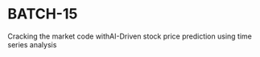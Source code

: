 # BATCH-15
Cracking the market code withAI-Driven stock price prediction using time series analysis
